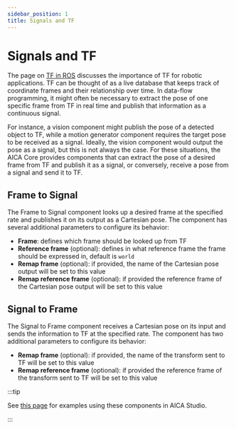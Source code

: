 ```yaml
---
sidebar_position: 1
title: Signals and TF
---
```


# Signals and TF

The page on [TF in ROS](../../ros-concepts/tf.md) discusses the importance of TF for robotic applications. TF can be
thought of as a live database that keeps track of coordinate frames and their relationship over time. In data-flow
programming, it might often be necessary to extract the pose of one specific frame from TF in real time and publish that
information as a continuous signal.

For instance, a vision component might publish the pose of a detected object to TF, while a motion generator component
requires the target pose to be received as a signal. Ideally, the vision component would output the pose as a signal,
but this is not always the case. For these situations, the AICA Core provides components that can extract the pose of a
desired frame from TF and publish it as a signal, or conversely, receive a pose from a signal and send it to TF.

## Frame to Signal

The Frame to Signal component looks up a desired frame at the specified rate and publishes it on its output as a
Cartesian pose. The component has several additional parameters to configure its behavior:

- **Frame**: defines which frame should be looked up from TF
- **Reference frame** (optional): defines in what reference frame the frame should be expressed in, default is `world`
- **Remap frame** (optional): if provided, the name of the Cartesian pose output will be set to this value
- **Remap reference frame** (optional): if provided the reference frame of the Cartesian pose output will be set to this
  value

## Signal to Frame

The Signal to Frame component receives a Cartesian pose on its input and sends the information to TF at the specified
rate. The component has two additional parameters to configure its behavior:

- **Remap frame** (optional): if provided, the name of the transform sent to TF will be set to this value
- **Remap reference frame** (optional): if provided the reference frame of the transform sent to TF will be set to this
  value

:::tip

See [this page](../../../examples/core-components/signals-tf.md) for examples using these components in AICA Studio.

:::